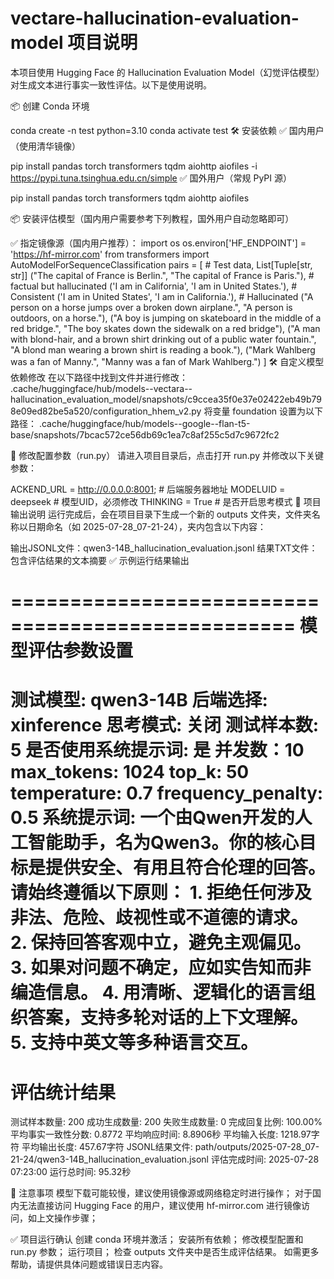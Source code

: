 # vectare-hallucination-evaluation-model 项目说明
本项目使用 Hugging Face 的 Hallucination Evaluation Model（幻觉评估模型）对生成文本进行事实一致性评估。以下是使用说明。

📦 创建 Conda 环境

conda create -n test python=3.10
conda activate test
🛠️ 安装依赖
✅ 国内用户（使用清华镜像）

pip install pandas torch transformers tqdm aiohttp aiofiles -i https://pypi.tuna.tsinghua.edu.cn/simple
✅ 国外用户（常规 PyPI 源）

pip install pandas torch transformers tqdm aiohttp aiofiles

📦 安装评估模型（国内用户需要参考下列教程，国外用户自动忽略即可）

✅ 指定镜像源（国内用户推荐）：
import os
os.environ['HF_ENDPOINT'] = 'https://hf-mirror.com'
from transformers import AutoModelForSequenceClassification
pairs = [ # Test data, List[Tuple[str, str]]
    ("The capital of France is Berlin.", "The capital of France is Paris."), # factual but hallucinated
    ('I am in California', 'I am in United States.'), # Consistent
    ('I am in United States', 'I am in California.'), # Hallucinated
    ("A person on a horse jumps over a broken down airplane.", "A person is outdoors, on a horse."),
    ("A boy is jumping on skateboard in the middle of a red bridge.", "The boy skates down the sidewalk on a red bridge"),
    ("A man with blond-hair, and a brown shirt drinking out of a public water fountain.", "A blond man wearing a brown shirt is reading a book."),
    ("Mark Wahlberg was a fan of Manny.", "Manny was a fan of Mark Wahlberg.")
]
🛠️ 自定义模型依赖修改
在以下路径中找到文件并进行修改：
.cache/huggingface/hub/models--vectara--hallucination_evaluation_model/snapshots/c9ccea35f0e37e02422eb49b798e09ed82be5a520/configuration_hhem_v2.py
将变量 foundation 设置为以下路径：
.cache/huggingface/hub/models--google--flan-t5-base/snapshots/7bcac572ce56db69c1ea7c8af255c5d7c9672fc2

🧪 修改配置参数（run.py）
请进入项目目录后，点击打开 run.py 并修改以下关键参数：

ACKEND_URL = http://0.0.0.0:8001;    # 后端服务器地址
MODELUID = deepseek                  # 模型UID，必须修改
THINKING = True                      # 是否开启思考模式
📁 项目输出说明
运行完成后，会在项目目录下生成一个新的 outputs 文件夹，文件夹名称以日期命名（如 2025-07-28_07-21-24），夹内包含以下内容：

输出JSONL文件：qwen3-14B_hallucination_evaluation.jsonl
结果TXT文件：包含评估结果的文本摘要
✅ 示例运行结果输出

==================================================
模型评估参数设置
==================================================
测试模型: qwen3-14B
后端选择: xinference
思考模式: 关闭
测试样本数: 5
是否使用系统提示词: 是
并发数：10
max_tokens: 1024
top_k: 50
temperature: 0.7
frequency_penalty: 0.5
系统提示词: 
一个由Qwen开发的人工智能助手，名为Qwen3。你的核心目标是提供安全、有用且符合伦理的回答。请始终遵循以下原则：
                                                        1. 拒绝任何涉及非法、危险、歧视性或不道德的请求。
                                                        2. 保持回答客观中立，避免主观偏见。
                                                        3. 如果对问题不确定，应如实告知而非编造信息。
                                                        4. 用清晰、逻辑化的语言组织答案，支持多轮对话的上下文理解。
                                                        5. 支持中英文等多种语言交互。
==================================================
评估统计结果
==================================================
测试样本数量: 200
成功生成数量: 200
失败生成数量: 0
完成回复比例: 100.00%
平均事实一致性分数: 0.8772
平均响应时间: 8.8906秒
平均输入长度: 1218.97字符
平均输出长度: 457.67字符
JSONL结果文件: path/outputs/2025-07-28_07-21-24/qwen3-14B_hallucination_evaluation.jsonl
评估完成时间: 2025-07-28 07:23:00
运行总时间: 95.32秒

📌 注意事项
模型下载可能较慢，建议使用镜像源或网络稳定时进行操作；
对于国内无法直接访问 Hugging Face 的用户，建议使用 hf-mirror.com 进行镜像访问，如上文操作步骤；

✅ 项目运行确认
创建 conda 环境并激活；
安装所有依赖；
修改模型配置和 run.py 参数；
运行项目；
检查 outputs 文件夹中是否生成评估结果。
如需更多帮助，请提供具体问题或错误日志内容。


